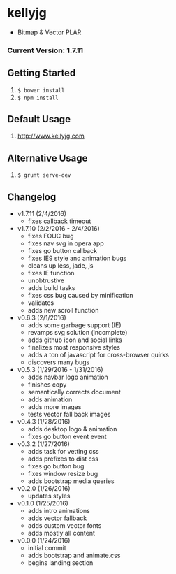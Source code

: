 # kellyjg
- Bitmap & Vector PLAR 

### Current Version: 1.7.11 

## Getting Started
1. ```$ bower install```
2. ```$ npm install```

## Default Usage
1. http://www.kellyjg.com

## Alternative Usage
1. ```$ grunt serve-dev```

## Changelog
- v1.7.11 (2/4/2016)  
	- fixes callback timeout
- v1.7.10 (2/2/2016 - 2/4/2016)  
	- fixes FOUC bug 
	- fixes nav svg in opera app
	- fixes go button callback
	- fixes IE9 style and animation bugs
	- cleans up less, jade, js
	- fixes IE function
	- unobtrustive
	- adds build tasks
	- fixes css bug caused by minification
	- validates
	- adds new scroll function
- v0.6.3 (2/1/2016) 
	- adds some garbage support (IE)
	- revamps svg solution (incomplete)
	- adds github icon and social links
	- finalizes most responsive styles
	- adds a ton of javascript for cross-browser quirks
	- discovers many bugs
- v0.5.3 (1/29/2016 - 1/31/2016) 
	- adds navbar logo animation
	- finishes copy
	- semantically corrects document
	- adds animation
	- adds more images
	- tests vector fall back images
- v0.4.3 (1/28/2016) 
	- adds desktop logo & animation 
	- fixes go button event event
- v0.3.2 (1/27/2016)
	- adds task for vetting css
	- adds prefixes to dist css
	- fixes go button bug
	- fixes window resize bug
	- adds bootstrap media queries
- v0.2.0 (1/26/2016)
	- updates styles
- v0.1.0 (1/25/2016)
	- adds intro animations
	- adds vector fallback
	- adds custom vector fonts
	- adds mostly all content
- v0.0.0 (1/24/2016)
	- initial commit
	- adds bootstrap and animate.css
	- begins landing section